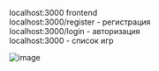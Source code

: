localhost:3000 frontend \
localhost:3000/register - регистрация \
localhost:3000/login - авторизация \
localhost:3000 - список игр

![image](https://github.com/user-attachments/assets/786ce22d-8746-4067-884e-1905165ec035)
